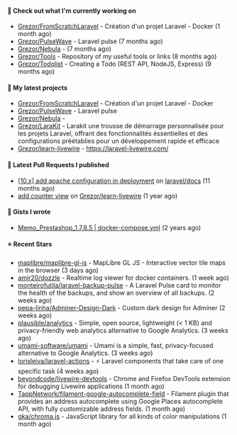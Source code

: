 #### 👷 Check out what I'm currently working on

- [Grezor/FromScratchLaravel](https://github.com/Grezor/FromScratchLaravel) - Création d&#39;un projet Laravel - Docker (1 month ago)
- [Grezor/PulseWave](https://github.com/Grezor/PulseWave) - Laravel pulse (7 months ago)
- [Grezor/Nebula](https://github.com/Grezor/Nebula) -  (7 months ago)
- [Grezor/Tools](https://github.com/Grezor/Tools) - Repository of my useful tools or links (8 months ago)
- [Grezor/Todolist](https://github.com/Grezor/Todolist) - Creating a Todo (REST API, NodeJS, Express) (9 months ago)

#### 🌱 My latest projects

- [Grezor/FromScratchLaravel](https://github.com/Grezor/FromScratchLaravel) - Création d&#39;un projet Laravel - Docker
- [Grezor/PulseWave](https://github.com/Grezor/PulseWave) - Laravel pulse
- [Grezor/Nebula](https://github.com/Grezor/Nebula) - 
- [Grezor/LaraKit](https://github.com/Grezor/LaraKit) - Larakit une trousse de démarrage personnalisée pour les projets Laravel, offrant des fonctionnalités éssentielles et des configurations préétablies pour un développement rapide et efficace
- [Grezor/learn-livewire](https://github.com/Grezor/learn-livewire) - https://laravel-livewire.com/

#### 🔨 Latest Pull Requests I published

- [[10.x] add apache configuration in deployment](https://github.com/laravel/docs/pull/9349) on [laravel/docs](https://github.com/laravel/docs) (11 months ago)
- [add counter view](https://github.com/Grezor/learn-livewire/pull/1) on [Grezor/learn-livewire](https://github.com/Grezor/learn-livewire) (1 year ago)

#### 📓 Gists I wrote

- [Memo_Prestashop_1.7.8.5 | docker-compose.yml](https://gist.github.com/eb78b378ed9f40780dc077b361ead337) (2 years ago)

#### ⭐ Recent Stars

- [maplibre/maplibre-gl-js](https://github.com/maplibre/maplibre-gl-js) - MapLibre GL JS - Interactive vector tile maps in the browser (3 days ago)
- [amir20/dozzle](https://github.com/amir20/dozzle) - Realtime log viewer for docker containers.  (1 week ago)
- [monteirofutila/laravel-backup-pulse](https://github.com/monteirofutila/laravel-backup-pulse) - A Laravel Pulse card to monitor the health of the backups, and show an overview of all backups. (2 weeks ago)
- [pepa-linha/Adminer-Design-Dark](https://github.com/pepa-linha/Adminer-Design-Dark) - Custom dark design for Adminer (2 weeks ago)
- [plausible/analytics](https://github.com/plausible/analytics) - Simple, open source, lightweight (&lt; 1 KB) and privacy-friendly web analytics alternative to Google Analytics. (3 weeks ago)
- [umami-software/umami](https://github.com/umami-software/umami) - Umami is a simple, fast, privacy-focused alternative to Google Analytics. (3 weeks ago)
- [lorisleiva/laravel-actions](https://github.com/lorisleiva/laravel-actions) - ⚡️ Laravel components that take care of one specific task (4 weeks ago)
- [beyondcode/livewire-devtools](https://github.com/beyondcode/livewire-devtools) - Chrome and Firefox DevTools extension for debugging Livewire applications (1 month ago)
- [TappNetwork/filament-google-autocomplete-field](https://github.com/TappNetwork/filament-google-autocomplete-field) - Filament plugin that provides an address autocomplete using Google Places autocomplete API, with fully customizable address fields. (1 month ago)
- [gka/chroma.js](https://github.com/gka/chroma.js) - JavaScript library for all kinds of color manipulations (1 month ago)
